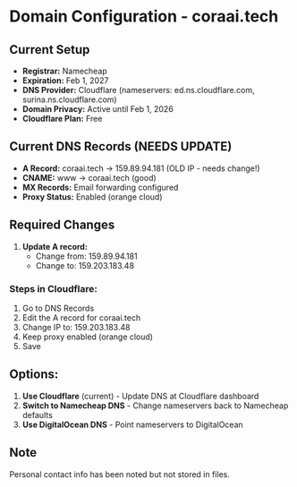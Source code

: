 # Domain Configuration - coraai.tech

## Current Setup
- **Registrar:** Namecheap
- **Expiration:** Feb 1, 2027
- **DNS Provider:** Cloudflare (nameservers: ed.ns.cloudflare.com, surina.ns.cloudflare.com)
- **Domain Privacy:** Active until Feb 1, 2026
- **Cloudflare Plan:** Free

## Current DNS Records (NEEDS UPDATE)
- **A Record:** coraai.tech → 159.89.94.181 (OLD IP - needs change!)
- **CNAME:** www → coraai.tech (good)
- **MX Records:** Email forwarding configured
- **Proxy Status:** Enabled (orange cloud)

## Required Changes
1. **Update A record:**
   - Change from: 159.89.94.181
   - Change to: 159.203.183.48
   
### Steps in Cloudflare:
1. Go to DNS Records
2. Edit the A record for coraai.tech
3. Change IP to: 159.203.183.48
4. Keep proxy enabled (orange cloud)
5. Save

## Options:
1. **Use Cloudflare** (current) - Update DNS at Cloudflare dashboard
2. **Switch to Namecheap DNS** - Change nameservers back to Namecheap defaults
3. **Use DigitalOcean DNS** - Point nameservers to DigitalOcean

## Note
Personal contact info has been noted but not stored in files.